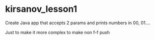 # kirsanov_lesson1
Create Java app that accepts 2 params and prints numbers in 00, 01....


Just to make it more complex to make non f-f push
